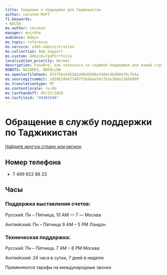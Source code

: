 ```yaml
---
title: Сведения о поддержке для Таджикистан
author: cmcatee-MSFT
f1.keywords:
- NOCSH
ms.author: cmcatee
manager: mnirkhe
audience: Admin
ms.topic: reference
ms.service: o365-administration
ms.collection: Adm_Support
ms.custom: AdminSurgePortfolio
localization_priority: Normal
description: Узнайте, как связаться со службой поддержки для вашей страны или региона.
ROBOTS: NOINDEX, NOFOLLOW
ms.openlocfilehash: 953f56a345281d40d4308a748dc96d00bf0c7b4a
ms.sourcegitcommit: 2d59b24b877487f3b84aefdc7b1e200a21009999
ms.translationtype: MT
ms.contentlocale: ru-RU
ms.lasthandoff: 05/27/2020
ms.locfileid: "44401546"
---
```

# <a name="contact-support-for-tajikistan"></a>Обращение в службу поддержки по Таджикистан

[Найдите другую страну или регион](../contact-support-for-business-products.md).

## <a name="phone-number"></a>Номер телефона
+ 7 499 922 86 23

## <a name="hours"></a>Часы
### <a name="billing-support"></a>Поддержка выставления счетов:

Русский: Пн – Пятница, 10 AM — 7 — Москва

Английский: Пн – Пятница 9 AM – 5 PM Лондон

### <a name="technical-support"></a>Техническая поддержка:

Русский: Пн – Пятница, 7 AM – 8 PM Москва

Английский: 24 часа в сутки, 7 дней в неделю

Применяются тарифы на международные звонки
